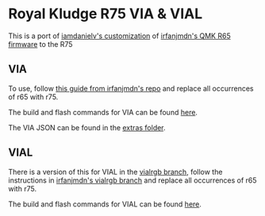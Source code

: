 # Royal Kludge R75 VIA & VIAL

This is a port of [iamdanielv's customization](https://github.com/iamdanielv/kb_rk_r65) of [irfanjmdn's QMK R65 firmware](https://github.com/irfanjmdn/r65) to the R75

## VIA

To use, follow [this guide from irfanjmdn's repo](https://github.com/irfanjmdn/r65/?tab=readme-ov-file#guide) and replace all occurrences of r65 with r75.

The build and flash commands for VIA can be found [here](https://github.com/boafur/r75/blob/master/keyboards/rk/r75/readme.md).

The VIA JSON can be found in the [extras folder](https://github.com/boafur/r75/blob/master/extras).

## VIAL

There is a version of this for VIAL in the [vialrgb branch](https://github.com/boafur/r75/tree/vialrgb), follow the instructions in [irfanjmdn's vialrgb branch](https://github.com/irfanjmdn/r65/tree/vialrgb?tab=readme-ov-file#guide) and replace all occurrences of r65 with r75.

The build and flash commands for VIAL can be found [here](https://github.com/boafur/r75/tree/vialrgb/keyboards/rk/r75/readme.md).
